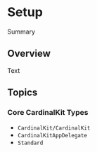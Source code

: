 # Setup

<!--@START_MENU_TOKEN@-->Summary<!--@END_MENU_TOKEN@-->

## Overview

<!--@START_MENU_TOKEN@-->Text<!--@END_MENU_TOKEN@-->

## Topics

### Core CardinalKit Types

- ``CardinalKit/CardinalKit``
- ``CardinalKitAppDelegate``
- ``Standard``
